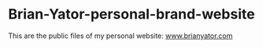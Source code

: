 # Brian-Yator-personal-brand-website

This are the public files of my personal website: www.brianyator.com
